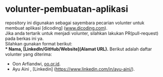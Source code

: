 # volunter-pembuatan-aplikasi
repository ini digunakan sebagai sayembara pecarian volunter untuk membuat aplikasi [dicoding] (www.dicoding.com).<br>
Jika anda tertarik untuk menjadi volunter, silahkan lakukan PR(pull-request) pada berkas ini ya.<br>
Silahkan gunakan format berikut:<br>
**\* Nama, [Linkedln/GitHub/Website](Alamat URL).**
Berikut adalah daftar volunter yang diterima:
* Oon Arfiandwi, [oo.or.id](https://oo.or.id).
* Ayu Aini , [Linkedin]
(https://www.linkedin.com/in/ayu-aini/).

